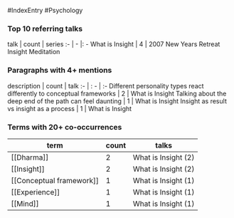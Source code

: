 #IndexEntry #Psychology

### Top 10 referring talks
talk | count | series
:- | - |: -
<a data-href="What is Insight" class="internal-link">What is Insight</a> | 4 | <a data-href="2007 New Years Retreat Insight Meditation" class="internal-link">2007 New Years Retreat Insight Meditation</a>

### Paragraphs with 4+ mentions
description | count | talk
:- | : - | :-
<a aria-label-position="top" aria-label="What is Insight > Different personality types react differently to conceptual frameworks" data-href="What is Insight#Different personality types react differently to conceptual frameworks" class="internal-link">Different personality types react differently to conceptual frameworks</a> | 2 | <a data-href="What is Insight" class="internal-link">What is Insight</a>
<a aria-label-position="top" aria-label="What is Insight > Talking about the deep end of the path can feel daunting" data-href="What is Insight#Talking about the deep end of the path can feel daunting" class="internal-link">Talking about the deep end of the path can feel daunting</a> | 1 | <a data-href="What is Insight" class="internal-link">What is Insight</a>
<a aria-label-position="top" aria-label="What is Insight > Insight as result vs insight as a process" data-href="What is Insight#Insight as result vs insight as a process" class="internal-link">Insight as result vs insight as a process</a> | 1 | <a data-href="What is Insight" class="internal-link">What is Insight</a>

### Terms with 20+ co-occurrences
term | count | talks
-|-|-
[[Dharma]] | 2 | <span class="counts"><a data-href="What is Insight" class="internal-link">What is Insight</a> (2)</span> 
[[Insight]] | 2 | <span class="counts"><a data-href="What is Insight" class="internal-link">What is Insight</a> (2)</span> 
[[Conceptual framework]] | 1 | <span class="counts"><a data-href="What is Insight" class="internal-link">What is Insight</a> (1)</span> 
[[Experience]] | 1 | <span class="counts"><a data-href="What is Insight" class="internal-link">What is Insight</a> (1)</span> 
[[Mind]] | 1 | <span class="counts"><a data-href="What is Insight" class="internal-link">What is Insight</a> (1)</span> 


